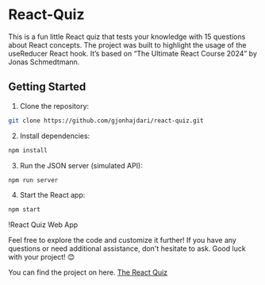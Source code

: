 # React-Quiz

This is a fun little React quiz that tests your knowledge with 15 questions about React concepts. The project was built to highlight the usage of the useReducer React hook. It’s based on “The Ultimate React Course 2024” by Jonas Schmedtmann.

## Getting Started

1. Clone the repository:

```bash
git clone https://github.com/gjonhajdari/react-quiz.git
```

2. Install dependencies:

```bash
npm install
```

3. Run the JSON server (simulated API):

```bash
npm run server
```

4. Start the React app:

```bash
npm start
```

!React Quiz Web App

Feel free to explore the code and customize it further! If you have any questions or need additional assistance, don't hesitate to ask. Good luck with your project! 😊

You can find the project on here. <a href="https://react-quiz-five-iota.vercel.app/" target="_blank"> The React Quiz</a>
